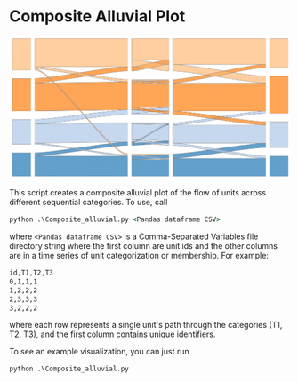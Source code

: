 # Composite Alluvial Plot

![Composite Alluvial](Composite_Alluvial.png)

This script creates a composite alluvial plot of the flow of units across different sequential categories. 
To use, call
```cmd
python .\Composite_alluvial.py <Pandas dataframe CSV>
```
where `<Pandas dataframe CSV>` is a Comma-Separated Variables file directory string where the first column are unit ids and the other columns are in a time series of unit categorization or membership. For example:
```
id,T1,T2,T3
0,1,1,1
1,2,2,2
2,3,3,3
3,2,2,2
```
where each row represents a single unit's path through the categories (T1, T2, T3), and the first column contains unique identifiers.

To see an example visualization, you can just run 
```cmd
python .\Composite_alluvial.py
```